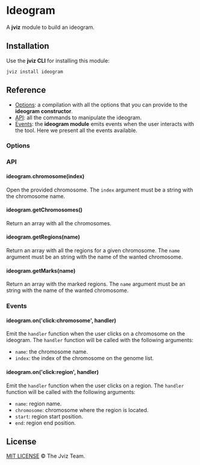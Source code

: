 # Ideogram

A **jviz** module to build an ideogram.

## Installation

Use the **jviz CLI** for installing this module:

```
jviz install ideogram
```

## Reference

- [Options](#options): a compilation with all the options that you can provide to the **ideogram constructor**.
- [API](#api): all the commands to manipulate the ideogram.
- [Events](#events): the **ideogram module** emits events when the user interacts with the tool. Here we present all the events available.

### Options

### API

#### ideogram.chromosome(index)

Open the provided chromosome. The `index` argument must be a string with the chromosome name.

#### ideogram.getChromosomes()

Return an array with all the chromosomes.

#### ideogram.getRegions(name)

Return an array with all the regions for a given chromosome. The `name` argument must be an string with the name of the wanted chromosome.

#### ideogram.getMarks(name)

Return an array with the marked regions. The `name` argument must be an string with the name of the wanted chromosome.


### Events

#### ideogram.on('click:chromosome', handler)

Emit the `handler` function when the user clicks on a chromosome on the ideogram. The `handler` function will be called with the following arguments:
- `name`: the chromosome name.
- `index`: the index of the chromosome on the genome list.

#### ideogram.on('click:region', handler)

Emit the `handler` function when the user clicks on a region. The `handler` function will be called with the following arguments:
- `name`: region name.
- `chromosome`: chromosome where the region is located.
- `start`: region start position.
- `end`: region end position.

## License

[MIT LICENSE](./LICENSE) &copy; The Jviz Team.
